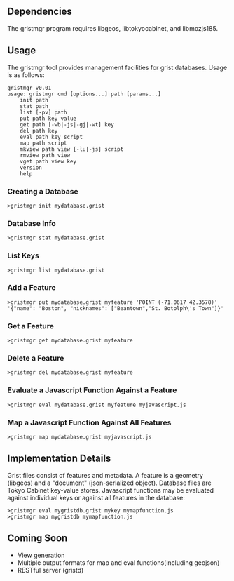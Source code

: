 ## Dependencies

The gristmgr program requires libgeos, libtokyocabinet, and libmozjs185.

## Usage

The gristmgr tool provides management facilities for grist databases. Usage is as follows:

    gristmgr v0.01
    usage: gristmgr cmd [options...] path [params...]
        init path
        stat path
        list [-pv] path
        put path key value
        get path [-wb|-js|-gj|-wt] key
        del path key
        eval path key script
        map path script
        mkview path view [-lu|-js] script
        rmview path view
        vget path view key
        version
        help

### Creating a Database

    >gristmgr init mydatabase.grist

### Database Info

    >gristmgr stat mydatabase.grist

### List Keys

    >gristmgr list mydatabase.grist

### Add a Feature

    >gristmgr put mydatabase.grist myfeature 'POINT (-71.0617 42.3578)' '{"name": "Boston", "nicknames": ["Beantown","St. Botolph\'s Town"]}'

### Get a Feature

    >gristmgr get mydatabase.grist myfeature

### Delete a Feature

    >gristmgr del mydatabase.grist myfeature

### Evaluate a Javascript Function Against a Feature

    >gristmgr eval mydatabase.grist myfeature myjavascript.js

### Map a Javascript Function Against All Features

    >gristmgr map mydatabase.grist myjavascript.js

## Implementation Details

Grist files consist of features and metadata. A feature is a geometry (libgeos) and a "document" (json-serialized object).
Database files are Tokyo Cabinet key-value stores. Javascript functions may be evaluated against individual keys
or against all features in the database:

    >gristmgr eval mygristdb.grist mykey mymapfunction.js
    >gristmgr map mygristdb mymapfunction.js

## Coming Soon
- View generation
- Multiple output formats for map and eval functions(including geojson)
- RESTful server (gristd)


